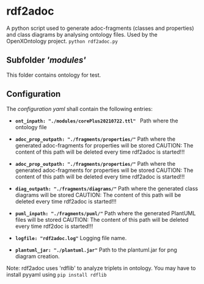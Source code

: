 # rdf2adoc

A python script used to generate adoc-fragments (classes and properties) and class diagrams by analysing ontology files.
Used by the OpenXOntology project.
`python rdf2adoc.py`

## Subfolder _'modules'_
This folder contains ontology for test.

## Configuration
The *configuration yaml* shall contain the following entries:

* **`ont_inpath: "./modules/corePlus20210722.ttl" `**
Path where the ontology file
  
* **`adoc_prop_outpath: "./fragments/properties/"`**
Path where the generated adoc-fragments for properties will be stored
CAUTION: The content of this path will be deleted every time rdf2adoc is started!!!

* **`adoc_prop_outpath: "./fragments/properties/"`**
Path where the generated adoc-fragments for properties will be stored
CAUTION: The content of this path will be deleted every time rdf2adoc is started!!!

* **`diag_outpath: "./fragments/diagrams/"`**
Path where the generated class diagrams will be stored
CAUTION: The content of this path will be deleted every time rdf2adoc is started!!!
  
* **`puml_inpath: "./fragments/puml/"`**
Path where the generated PlantUML files will be stored
CAUTION: The content of this path will be deleted every time rdf2doc is started!!!
  
*  **`logfile: "rdf2adoc.log"`**
Logging file name.

* **`plantuml_jar: "./plantuml.jar"`**
Path to the plantuml.jar for png diagram creation.

Note: rdf2adoc uses 'rdflib' to analyze triplets in ontology. You may have to install pyyaml using `pip install rdflib`
